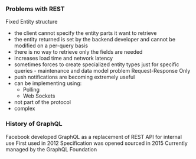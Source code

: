 ### Problems with REST
Fixed Entity structure
- the client cannot specify the entity parts it want to retrieve
- the entity returned is set by the backend developer and cannot be modified on a per-query basis
- there is no way to retrieve only the fields are needed
- increases load time and network latency
- sometimes forces to create specialized entity types just for specific queries - maintenance and data model problem
Request-Response Only
- push notifications are becoming extremely useful
- can be implementing using:
	- Polling
	- Web Sockets
- not part of the protocol
- complex

### History of GraphQL

Facebook developed GraphQL as a replacement of REST API for internal use
First used in 2012
Specification was opened sourced in 2015
Currently managed by the GraphQL Foundation
